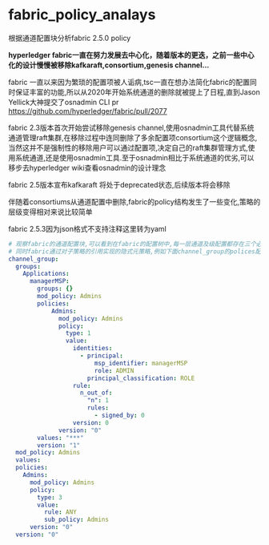 # fabric_policy_analays
根据通道配置块分析fabric 2.5.0 policy

**hyperledger fabric一直在努力发展去中心化，随着版本的更迭，之前一些中心化的设计慢慢被移除kafkaraft,consortium,genesis channel...**

fabric 一直以来因为繁琐的配置项被人诟病,tsc一直在想办法简化fabric的配置同时保证丰富的功能,所以从2020年开始系统通道的删除就被提上了日程,直到Jason Yellick大神提交了osnadmin CLI pr https://github.com/hyperledger/fabric/pull/2077

fabric 2.3版本首次开始尝试移除genesis channel,使用osnadmin工具代替系统通道管理raft集群,在移除过程中连同删除了多余配置项consortium这个逻辑概念,当然这并不是强制性的移除用户可以通过配置项,决定自己的raft集群管理方式,使用系统通道,还是使用osnadmin工具.至于osnadmin相比于系统通道的优劣,可以移步去hyperledger wiki查看osnadmin的设计理念

fabric 2.5版本宣布kafkaraft 将处于deprecated状态,后续版本将会移除

伴随着consortiums从通道配置中删除,fabric的policy结构发生了一些变化,策略的层级变得相对来说比较简单

fabric 2.5.3因为json格式不支持注释这里转为yaml
```yaml
# 观察fabric的通道配置块,可以看到在fabric的配置树中,每一层通道及级配置都存在三个必要字段version,mod_policy,policys
# 同时fabric通过对子策略的引用实现的隐式元策略,例如下面channel_group的polices配置中的Admins策略是通过更低级的也就是channel_group.groups.Applications.polices中的Admins配置实现的,以此类推在配置树的基础上实现了策略树
channel_group:
  groups:
    Applications:
      managerMSP:
        groups: {}
        mod_policy: Admins
        policies:
            Admins:
              mod_policy: Admins
              policy:
                type: 1
                value:
                  identities:
                    - principal:
                        msp_identifier: managerMSP
                        role: ADMIN
                      principal_classification: ROLE
                  rule:
                    n_out_of:
                      "n": 1
                      rules:
                        - signed_by: 0
                  version: 0
              version: "0"
        values: "***"
        version: "1"
  mod_policy: Admins
  values:
  policies:
    Admins:
      mod_policy: Admins
      policy:
        type: 3
        value:
          rule: ANY
          sub_policy: Admins
      version: "0"
  version: "0"
```
